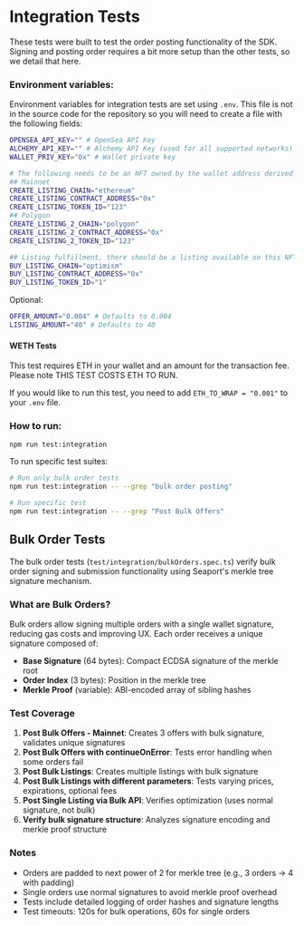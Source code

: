 # Integration Tests

These tests were built to test the order posting functionality of the SDK. Signing and posting order requires a bit more setup than the other tests, so we detail that here.

### Environment variables:

Environment variables for integration tests are set using `.env`. This file is not in the source code for the repository so you will need to create a file with the following fields:

```bash
OPENSEA_API_KEY="" # OpenSea API Key
ALCHEMY_API_KEY="" # Alchemy API Key (used for all supported networks)
WALLET_PRIV_KEY="0x" # Wallet private key

# The following needs to be an NFT owned by the wallet address derived from WALLET_PRIV_KEY
## Mainnet
CREATE_LISTING_CHAIN="ethereum"
CREATE_LISTING_CONTRACT_ADDRESS="0x"
CREATE_LISTING_TOKEN_ID="123"
## Polygon
CREATE_LISTING_2_CHAIN="polygon"
CREATE_LISTING_2_CONTRACT_ADDRESS="0x"
CREATE_LISTING_2_TOKEN_ID="123"

## Listing fulfillment, there should be a listing available on this NFT to purchase
BUY_LISTING_CHAIN="optimism"
BUY_LISTING_CONTRACT_ADDRESS="0x"
BUY_LISTING_TOKEN_ID="1"
```

Optional:

```bash
OFFER_AMOUNT="0.004" # Defaults to 0.004
LISTING_AMOUNT="40" # Defaults to 40
```

#### WETH Tests

This test requires ETH in your wallet and an amount for the transaction fee. Please note THIS TEST COSTS ETH TO RUN.

If you would like to run this test, you need to add `ETH_TO_WRAP = "0.001"` to your `.env` file.

### How to run:

```
npm run test:integration
```

To run specific test suites:

```bash
# Run only bulk order tests
npm run test:integration -- --grep "bulk order posting"

# Run specific test
npm run test:integration -- --grep "Post Bulk Offers"
```

## Bulk Order Tests

The bulk order tests (`test/integration/bulkOrders.spec.ts`) verify bulk order signing and submission functionality using Seaport's merkle tree signature mechanism.

### What are Bulk Orders?

Bulk orders allow signing multiple orders with a single wallet signature, reducing gas costs and improving UX. Each order receives a unique signature composed of:

- **Base Signature** (64 bytes): Compact ECDSA signature of the merkle root
- **Order Index** (3 bytes): Position in the merkle tree
- **Merkle Proof** (variable): ABI-encoded array of sibling hashes

### Test Coverage

1. **Post Bulk Offers - Mainnet**: Creates 3 offers with bulk signature, validates unique signatures
2. **Post Bulk Offers with continueOnError**: Tests error handling when some orders fail
3. **Post Bulk Listings**: Creates multiple listings with bulk signature
4. **Post Bulk Listings with different parameters**: Tests varying prices, expirations, optional fees
5. **Post Single Listing via Bulk API**: Verifies optimization (uses normal signature, not bulk)
6. **Verify bulk signature structure**: Analyzes signature encoding and merkle proof structure

### Notes

- Orders are padded to next power of 2 for merkle tree (e.g., 3 orders → 4 with padding)
- Single orders use normal signatures to avoid merkle proof overhead
- Tests include detailed logging of order hashes and signature lengths
- Test timeouts: 120s for bulk operations, 60s for single orders
